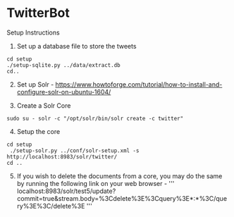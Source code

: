# TwitterBot

Setup Instructions

1. Set up a database file to store the tweets
```
cd setup
./setup-sqlite.py ../data/extract.db
cd..
```

2. Set up Solr - https://www.howtoforge.com/tutorial/how-to-install-and-configure-solr-on-ubuntu-1604/ 

3. Create a Solr Core 
```
sudo su - solr -c "/opt/solr/bin/solr create -c twitter"
```

4. Setup the core
```
cd setup
 ./setup-solr.py ../conf/solr-setup.xml -s http://localhost:8983/solr/twitter/
cd ..
```

5. If you wish to delete the documents from a core, you may do the same by running the following link on your web browser - 
'''
localhost:8983/solr/test5/update?commit=true&stream.body=%3Cdelete%3E%3Cquery%3E*:*%3C/query%3E%3C/delete%3E
'''

